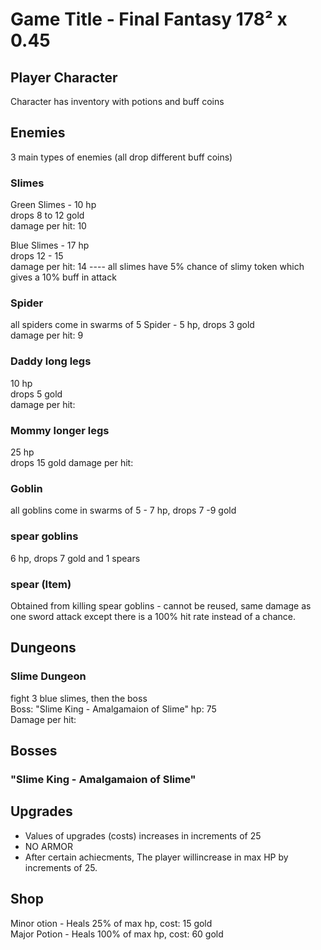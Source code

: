 # Game Title - Final Fantasy 178² x 0.45
## Player Character
Character has inventory with potions and buff coins
## Enemies
3 main types of enemies (all drop different buff coins)
### Slimes
Green Slimes - 10 hp   
drops 8 to 12 gold  
damage per hit: 10  

Blue Slimes - 17 hp    
drops 12 - 15        
damage per hit: 14
---- all slimes have 5% chance of slimy token which gives a 10% buff in attack


### Spider
all spiders come in swarms of 5
Spider - 5 hp, drops 3 gold  
damage per hit: 9

### Daddy long legs 
10 hp   
drops 5 gold  
damage per hit: 

### Mommy longer legs 
25 hp     
drops 15 gold
damage per hit:

### Goblin
all goblins come in swarms of 5 - 7 hp, drops 7 -9 gold

### spear goblins
6 hp, drops 7 gold and 1 spears

### spear (Item)
Obtained from killing spear goblins - cannot be reused, same damage as one sword attack except there is a 100% hit rate instead of a chance. 

## Dungeons
### Slime Dungeon 
fight 3 blue slimes, then the boss   
Boss: "Slime King - Amalgamaion of Slime"
hp: 75   
Damage per hit: 

## Bosses
### "Slime King - Amalgamaion of Slime"


## Upgrades
- Values of upgrades (costs) increases in increments of 25
- NO ARMOR
- After certain achiecments, The player willincrease in max HP by increments of 25.
  
## Shop
Minor otion -  Heals 25% of max hp, cost: 15 gold     
Major Potion -  Heals 100% of max hp, cost: 60 gold

